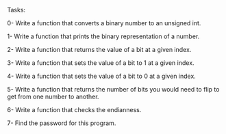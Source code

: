 Tasks:

0- Write a function that converts a binary number to an unsigned int.

1- Write a function that prints the binary representation of a number.

2- Write a function that returns the value of a bit at a given index.

3- Write a function that sets the value of a bit to 1 at a given index.

4- Write a function that sets the value of a bit to 0 at a given index.

5- Write a function that returns the number of bits you would need to flip to get from one number to another.

6- Write a function that checks the endianness.

7- Find the password for this program.

